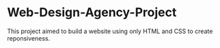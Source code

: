# Web-Design-Agency-Project
This project aimed to build a website using only HTML and CSS to create reponsiveness.
